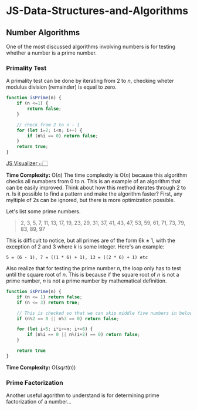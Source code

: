 # JS-Data-Structures-and-Algorithms

## Number Algorithms

One of the most discussed algorithms involving numbers is for testing whether a number is a prime number.

### Primality Test

A primality test can be done by iterating from 2 to *n*, checking wheter modulus division (remainder) is equal to zero.

```js
function isPrime(n) {
    if (n <=1) {
        return false;
    }

    // check from 2 to n - 1
    for (let i=2; i<n; i++) {
        if (n%i == 0) return false;
    }
    return true;
}
```

[JS Visualizer 👉🏻](https://pythontutor.com/javascript.html#code=function%20primality%28n%29%20%7B%0A%20%20%20%20if%20%28n%20%3C%3D%201%29%20return%20false%3B%0A%20%20%20%20for%20%28let%20i%20%3D%202%3B%20i%20%3C%20n%3B%20i%2B%2B%29%20%7B%0A%20%20%20%20%20%20%20%20if%20%28n%20%25%20i%20%3D%3D%200%29%20%7B%0A%20%20%20%20%20%20%20%20%20%20return%20false%3B%0A%20%20%20%20%20%20%20%20%7D%0A%20%20%20%20%7D%0A%20%20%20%20return%20true%3B%0A%7D%0A%0Aconsole.log%28primality%2853%29%29%3B&curInstr=0&heapPrimitives=nevernest&mode=display&origin=opt-frontend.js&py=js&rawInputLstJSON=%5B%5D)

**Time Complexity:** O(*n*)
The time complexity is O(*n*) because this algorithm checks all numabers from 0 to *n*. This is an example of an algorithm that can be easily improved. Think about how this method iterates through 2 to *n*. Is it possible to find a pattern and make the algorithm faster? First, any myltiple of 2s can be ignored, but there is more optimization possible.

Let's list some prime numbers.
> 2, 3, 5, 7, 11, 13, 17, 19, 23, 29, 31, 37, 41, 43, 47, 53, 59, 61, 71, 73, 79, 83, 89, 97

This is difficult to notice, but all primes are of the form 6k ± 1, with the exception of 2 and 3 where *k* is some integer. Here's an example:

`5 = (6 - 1), 7 = ((1 * 6) + 1), 13 = ((2 * 6) + 1) etc`

Also realize that for testing the prime number *n*, the loop only has to test until the square root of *n*. This is because if the square root of *n* is not a prime number, *n* is not a prime number by mathematical definition.

```js
function isPrime(n) {
    if (n <= 1) return false;
    if (n <= 3) return true;

    // This is checked so that we can skip middle five numbers in below loop
    if (n%2 == 0 || n%3 == 0) return false;

    for (let i=5; i*i<=n; i+=6) {
        if (n%i == 0 || n%(i+2) == 0) return false;
    }

    return true
}
```

**Time Complexity:** O(*sqrt*(*n*))

### Prime Factorization

Another useful agorithm to understand is for  determining prime factorization of a number...

